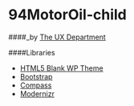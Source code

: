 94MotorOil-child
================

####_by [The UX Department](http://theuxdepartment.com/ "The UX Department")

####Libraries

- [HTML5 Blank WP Theme](http://html5blank.com/)
- [Bootstrap](http://getbootstrap.com/)
- [Compass](http://compass-style.org/)
- [Modernizr](http://modernizr.com/)
